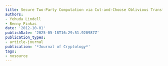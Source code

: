 ```yaml
---
title: Secure Two-Party Computation via Cut-and-Choose Oblivious Transfer
authors:
- Yehuda Lindell
- Benny Pinkas
date: '2012-10-01'
publishDate: '2025-05-18T16:29:51.920987Z'
publication_types:
- article-journal
publication: '*Journal of Cryptology*'
tags:
- nosource
---
```

